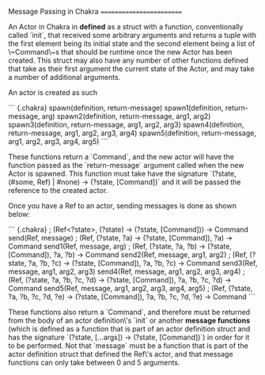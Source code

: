 Message Passing in Chakra `=======================`

An Actor in Chakra in **defined** as a struct with a function,
conventionally called \`init\`, that received some arbitrary arguments
and returns a tuple with the first element being its initial state and
the second element being a list of \\\~Command\\\~s that should be
runtime once the new Actor has been created. This struct may also have
any number of other functions defined that take as their first argument
the current state of the Actor, and may take a number of additional
arguments.

An actor is created as such

\`\`\` {.chakra} spawn(definition, return-message) spawn1(definition,
return-message, arg) spawn2(definition, return-message, arg1, arg2)
spawn3(definition, return-message, arg1, arg2, arg3) spawn4(definition,
return-message, arg1, arg2, arg3, arg4) spawn5(definition,
return-message, arg1, arg2, arg3, arg4, arg5) \`\`\`

These functions return a \`Command\`, and the new actor will have the
function passed as the \`return-message\` argument called when the new
Actor is spawned. This function must take have the signature \`(?state,
(\#some, Ref) \| \#none) -\> (?state, \[Command\])\` and it will be
passed the reference to the created actor.

Once you have a Ref to an actor, sending messages is done as shown
below:

\`\`\` {.chakra} ; (Ref\<?state\>, (?state) -\> (?state, \[Command\]))
-\> Command send(Ref, message) ; (Ref, (?state, ?a) -\> (?state,
\[Command\]), ?a) -\> Command send1(Ref, message, arg) ; (Ref, (?state,
?a, ?b) -\> (?state, \[Command\]), ?a, ?b) -\> Command send2(Ref,
message, arg1, arg2) ; (Ref, (?state, ?a, ?b, ?c) -\> (?state,
\[Command\]), ?a, ?b, ?c) -\> Command send3(Ref, message, arg1, arg2,
arg3) send4(Ref, message, arg1, arg2, arg3, arg4) ; (Ref, (?state, ?a,
?b, ?c, ?d) -\> (?state, \[Command\]), ?a, ?b, ?c, ?d) -\> Command
send5(Ref, message, arg1, arg2, arg3, arg4, arg5) ; (Ref, (?state, ?a,
?b, ?c, ?d, ?e) -\> (?state, \[Command\]), ?a, ?b, ?c, ?d, ?e) -\>
Command \`\`\`

These functions also return a \`Command\`, and therefore must be
returned from the body of an actor definition\\\'s \`init\` or another
**message functions** (which is defined as a function that is part of an
actor definition struct and has the signature \`(?state, \[...args\])
-\> (?state, \[Command\])\`) in order for it to be performed. Not that
\`message\` must be a function that is part of the actor definition
struct that defined the Ref\\\'s actor, and that message functions can
only take between 0 and 5 arguments.
